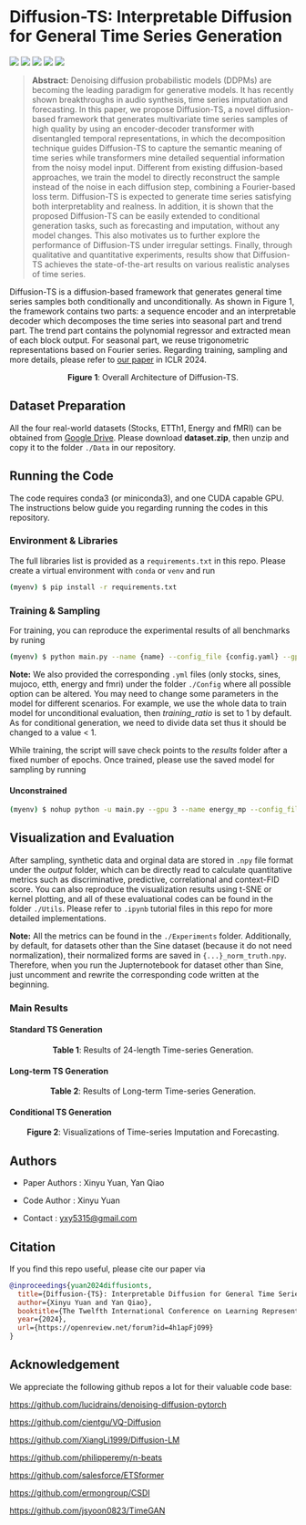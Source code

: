 # Diffusion-TS: Interpretable Diffusion for General Time Series Generation

[![](https://img.shields.io/github/stars/Y-debug-sys/Diffusion-TS.svg)](https://github.com/Y-debug-sys/Diffusion-TS/stargazers)
[![](https://img.shields.io/github/forks/Y-debug-sys/Diffusion-TS.svg)](https://github.com/Y-debug-sys/Diffusion-TS/network) 
[![](https://img.shields.io/badge/license-MIT-blue.svg)](https://github.com/Y-debug-sys/Diffusion-TS/blob/main/LICENSE) 
<img src="https://img.shields.io/badge/python-3.8-blue">
<img src="https://img.shields.io/badge/pytorch-2.0-orange">

> **Abstract:** Denoising diffusion probabilistic models (DDPMs) are becoming the leading paradigm for generative models. It has recently shown breakthroughs in audio synthesis, time series imputation and forecasting. In this paper, we propose Diffusion-TS, a novel diffusion-based framework that generates multivariate time series samples of high quality by using an encoder-decoder transformer with disentangled temporal representations, in which the decomposition technique guides Diffusion-TS to capture the semantic meaning of time series while transformers mine detailed sequential information from the noisy model input. Different from existing diffusion-based approaches, we train the model to directly reconstruct the sample instead of the noise in each diffusion step, combining a Fourier-based loss term. Diffusion-TS is expected to generate time series satisfying both interpretablity and realness. In addition, it is shown that the proposed Diffusion-TS can be easily extended to conditional generation tasks, such as forecasting and imputation, without any model changes. This also motivates us to further explore the performance of Diffusion-TS under irregular settings. Finally, through qualitative and quantitative experiments, results show that Diffusion-TS achieves the state-of-the-art results on various realistic analyses of time series. 

Diffusion-TS is a diffusion-based framework that generates general time series samples both conditionally and unconditionally. As shown in Figure 1, the framework contains two parts: a sequence encoder and an interpretable decoder which decomposes the time series into seasonal part and trend part. The trend part contains the polynomial regressor and extracted mean of each block output. For seasonal part, we reuse trigonometric representations based on Fourier series. Regarding training, sampling and more details, please refer to [our paper](https://openreview.net/pdf?id=4h1apFjO99) in ICLR 2024. 

<p align="center">
  <img src="figures/fig1.jpg" alt="">
  <br>
  <b>Figure 1</b>: Overall Architecture of Diffusion-TS.
</p>


## Dataset Preparation

All the four real-world datasets (Stocks, ETTh1, Energy and fMRI) can be obtained from [Google Drive](https://drive.google.com/file/d/11DI22zKWtHjXMnNGPWNUbyGz-JiEtZy6/view?usp=sharing). Please download **dataset.zip**, then unzip and copy it to the folder `./Data` in our repository.


## Running the Code

 The code requires conda3 (or miniconda3), and one CUDA capable GPU. The instructions below guide you regarding running the codes in this repository. 

### Environment & Libraries

The full libraries list is provided as a `requirements.txt` in this repo. Please create a virtual environment with `conda` or `venv` and run

~~~bash
(myenv) $ pip install -r requirements.txt
~~~

### Training & Sampling

For training, you can reproduce the experimental results of all benchmarks by runing

~~~bash
(myenv) $ python main.py --name {name} --config_file {config.yaml} --gpu 0 --train
~~~

**Note:** We also provided the corresponding `.yml` files (only stocks, sines, mujoco, etth, energy and fmri) under the folder `./Config` where all possible option can be altered. You may need to change some parameters in the model for different scenarios. For example, we use the whole data to train model for unconditional evaluation, then *training_ratio* is set to 1 by default. As for conditional generation, we need to divide data set thus it should be changed to a value < 1. 

While training, the script will save check points to the *results* folder after a fixed number of epochs. Once trained, please use the saved model for sampling by running

#### Unconstrained
```bash
(myenv) $ nohup python -u main.py --gpu 3 --name energy_mp --config_file ./Config/morning_peak_energy.yaml --sample 0 --train --milestone 10 > train_difftsunivariate_energympsingle_mile10.log 2>&1 && (nohup python -u main.py --gpu 3 --name energy_mp --config_file ./Config/morning_peak_energy.yaml  --sample 0 --milestone 10 > test_difftsunivariate_energympsingle_mile10.log 2>&1 &) &
```

## Visualization and Evaluation

After sampling, synthetic data and orginal data are stored in `.npy` file format under the *output* folder, which can be directly read to calculate quantitative metrics such as discriminative, predictive, correlational and context-FID score. You can also reproduce the visualization results using t-SNE or kernel plotting, and all of these evaluational codes can be found in the folder `./Utils`. Please refer to `.ipynb` tutorial files in this repo for more detailed implementations.

**Note:** All the metrics can be found in the `./Experiments` folder. Additionally, by default, for datasets other than the Sine dataset (because it do not need normalization), their normalized forms are saved in `{...}_norm_truth.npy`. Therefore, when you run the Jupternotebook for dataset other than Sine, just uncomment and rewrite the corresponding code written at the beginning.

### Main Results

#### Standard TS Generation
<p align="center">
  <b>Table 1</b>: Results of 24-length Time-series Generation.
  <br>
  <img src="figures/fig2.jpg" alt="">
</p>

#### Long-term TS Generation
<p align="center">
  <b>Table 2</b>: Results of Long-term Time-series Generation.
  <br>
  <img src="figures/fig3.jpg" alt="">
</p>

#### Conditional TS Generation
<p align="center">
  <img src="figures/fig4.jpg" alt="">
  <br>
  <b>Figure 2</b>: Visualizations of Time-series Imputation and Forecasting.
</p>


## Authors

* Paper Authors : Xinyu Yuan, Yan Qiao

* Code Author : Xinyu Yuan

* Contact : yxy5315@gmail.com


## Citation
If you find this repo useful, please cite our paper via
```bibtex
@inproceedings{yuan2024diffusionts,
  title={Diffusion-{TS}: Interpretable Diffusion for General Time Series Generation},
  author={Xinyu Yuan and Yan Qiao},
  booktitle={The Twelfth International Conference on Learning Representations},
  year={2024},
  url={https://openreview.net/forum?id=4h1apFjO99}
}
```


## Acknowledgement

We appreciate the following github repos a lot for their valuable code base:

https://github.com/lucidrains/denoising-diffusion-pytorch

https://github.com/cientgu/VQ-Diffusion

https://github.com/XiangLi1999/Diffusion-LM

https://github.com/philipperemy/n-beats

https://github.com/salesforce/ETSformer

https://github.com/ermongroup/CSDI

https://github.com/jsyoon0823/TimeGAN

